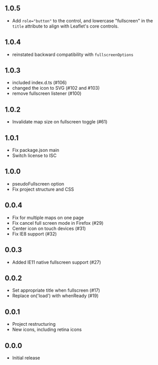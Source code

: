 ## 1.0.5

* Add `role="button"` to the control, and lowercase "fullscreen" in the `title`
attribute to align with Leaflet's core controls.

## 1.0.4

* reinstated backward compatibility with `fullscreenOptions`

## 1.0.3

* included index.d.ts (#106)
* changed the icon to SVG (#102 and #103)
* remove fullscreen listener (#100)


## 1.0.2

* Invalidate map size on fullscreen toggle (#61)

## 1.0.1

* Fix package.json main
* Switch license to ISC

## 1.0.0

* pseudoFullscreen option
* Fix project structure and CSS

## 0.0.4

* Fix for multiple maps on one page
* Fix cancel full screen mode in Firefox (#29)
* Center icon on touch devices (#31)
* Fix IE8 support (#32)

## 0.0.3

* Added IE11 native fullscreen support (#27)

## 0.0.2

* Set appropriate title when fullscreen (#17)
* Replace on('load') with whenReady (#19)

## 0.0.1

* Project restructuring
* New icons, including retina icons

## 0.0.0

* Initial release
